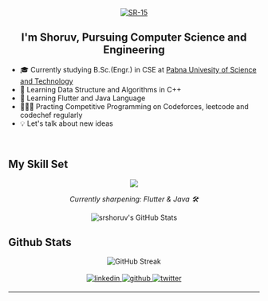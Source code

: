 <div align="center">
<a href="https://ibb.co.com/2YWz9ct7"><img src="https://i.ibb.co.com/TqYQfP8B/SR-15.jpg" alt="SR-15" border="0"></a>
</div>  
  

## <div align="center">I'm Shoruv, Pursuing Computer Science and Engineering</div>  
  

- 🎓 Currently studying B.Sc.(Engr.) in CSE at [Pabna Univesity of Science and Technology](https://www.pust.ac.bd/)  
- 🌱 Learning Data Structure and Algorithms in C++
- 💎 Learning Flutter and Java Language
- 👨🏻‍💻 Practing Competitive Programming on Codeforces, leetcode and codechef regularly
- 💡 Let's talk about new ideas  
  

<br/>  

## My Skill Set  

<p align="center">
  <img src="https://skillicons.dev/icons?i=c,cpp,py,java,flutter,html,css,js,git,github,sublime,notion,vscode,clion" />
</p>

<p align="center">
  <em>Currently sharpening: Flutter & Java 🛠️</em>
</p>

<div align="center">
  
<img src="https://github-readme-stats.vercel.app/api/top-langs/?username=srshoruv&theme=dark&show_icons=false&hide_border=false&layout=compact" alt="srshoruv's GitHub Stats" />
</div>

## Github Stats  
<div align="center"> 
<img src="https://github-readme-streak-stats.herokuapp.com/?user=srshoruv&theme=dark" alt="GitHub Streak" />

</div>
<br/>


<div align="center">
<a href="https://linkedin.com/in/srshoruv" target="_blank">
<img src=https://img.shields.io/badge/linkedin-%231E77B5.svg?&style=for-the-badge&logo=linkedin&logoColor=white alt=linkedin style="margin-bottom: 5px;" />
</a>
<a href="https://github.com/srshoruv" target="_blank">
<img src=https://img.shields.io/badge/github-%2324292e.svg?&style=for-the-badge&logo=github&logoColor=white alt=github style="margin-bottom: 5px;" />
</a>
<a href="https://twitter.com/srshoruv7" target="_blank">
<img src=https://img.shields.io/badge/twitter-%2300acee.svg?&style=for-the-badge&logo=twitter&logoColor=white alt=twitter style="margin-bottom: 5px;" />
</a>

</div> 


----
